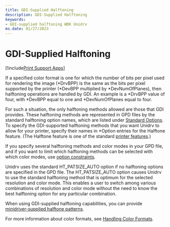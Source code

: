 ```yaml
---
title: GDI-Supplied Halftoning
description: GDI-Supplied Halftoning
keywords:
- GDI-supplied halftoning WDK Unidrv
ms.date: 01/27/2023
---
```


# GDI-Supplied Halftoning

[!include[Print Support Apps](../includes/print-support-apps.md)]

If a specified color format is one for which the number of bits per pixel used for rendering the image (\*DrvBPP) is the same as the bits per pixel supported by the printer (\*DevBPP multiplied by \*DevNumOfPlanes), then halftoning operations are handled by GDI. An example is a \*DrvBPP value of four, with \*DevBPP equal to one and \*DevNumOfPlanes equal to four.

For such a situation, the only halftoning methods allowed are those that GDI provides. These halftoning methods are represented in GPD files by the standard halftoning option names, which are listed under [Standard Options](standard-options.md). To specify the GDI-supported halftoning methods that you want Unidrv to allow for your printer, specify their names in \*Option entries for the Halftone feature. (The Halftone feature is one of the standard [printer features](printer-features.md).)

If you specify several halftoning methods and color modes in your GPD file, and if you want to limit which halftoning methods can be selected with which color modes, use [option constraints](option-constraints.md).

Unidrv uses the standard HT\_PATSIZE\_AUTO option if no halftoning options are specified in the GPD file. The HT\_PATSIZE\_AUTO option causes Unidrv to use the standard halftoning method that is optimum for the selected resolution and color mode. This enables a user to switch among various combinations of resolution and color mode without the need to know the best halftoning option for any particular combination.

When using GDI-supplied halftoning capabilities, you can provide [minidriver-supplied halftone patterns](minidriver-supplied-halftone-patterns.md).

For more information about color formats, see [Handling Color Formats](handling-color-formats.md).
